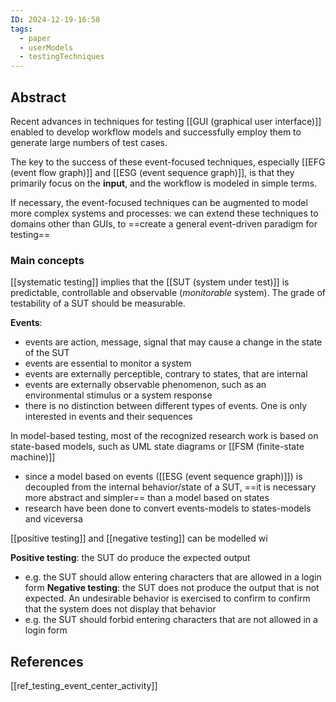 ```yaml
---
ID: 2024-12-19-16:58
tags:
  - paper
  - userModels
  - testingTechniques
---
```

## Abstract

Recent advances in techniques for testing [[GUI (graphical user interface)]] enabled to develop workflow models and successfully employ them to generate large numbers of test cases.

The key to the success of these event-focused techniques, especially [[EFG (event flow graph)]] and [[ESG (event sequence graph)]], is that they primarily focus on the **input**, and the workflow is modeled in simple terms.

If necessary, the event-focused techniques can be augmented to model more complex systems and processes: we can extend these techniques to domains other than GUIs, to ==create a general event-driven paradigm for testing==

### Main concepts

[[systematic testing]] implies that the [[SUT (system under test)]] is predictable, controllable and observable (*monitorable* system). The grade of testability of a SUT should be measurable.

**Events**:
- events are action, message, signal that may cause a change in the state of the SUT
- events are essential to monitor a system
- events are externally perceptible, contrary to states, that are internal
- events are externally observable phenomenon, such as an environmental stimulus or a system response
- there is no distinction between different types of events. One is only interested in events and their sequences

In model-based testing, most of the recognized research work is based on state-based models, such as UML state diagrams or [[FSM (finite-state machine)]]
- since a model based on events ([[ESG (event sequence graph)]]) is decoupled from the internal behavior/state of a SUT, ==it is necessary more abstract and simpler== than a model based on states
- research have been done to convert events-models to states-models and viceversa 

[[positive testing]] and [[negative testing]] can be modelled wi

**Positive testing**: the SUT do produce the expected output
- e.g. the SUT should allow entering characters that are allowed in a login form
**Negative testing**: the SUT does not produce the output that is not expected. An undesirable behavior is exercised to confirm to confirm that the system does not display that behavior
- e.g. the SUT should forbid entering characters that are not allowed in a login form





## References
[[ref_testing_event_center_activity]]